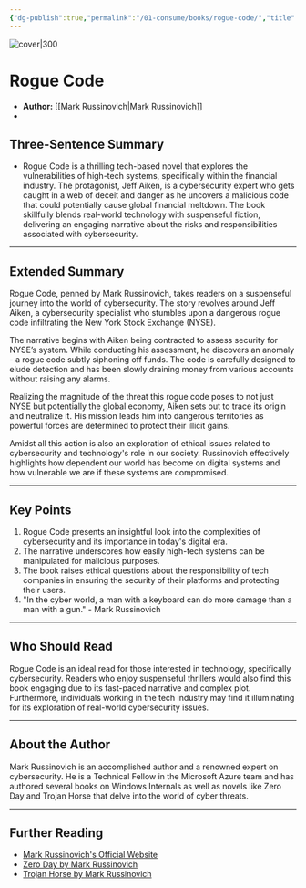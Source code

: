 ```yaml
---
{"dg-publish":true,"permalink":"/01-consume/books/rogue-code/","title":"Rogue Code","tags":["technology","cybersecurity"]}
---
```


![cover|300](http://books.google.com/books/content?id=uc1iAwAAQBAJ&printsec=frontcover&img=1&zoom=1&edge=curl&source=gbs_api)

# Rogue Code
- **Author:** [[Mark Russinovich\|Mark Russinovich]]  
- 
## Three-Sentence Summary
- Rogue Code is a thrilling tech-based novel that explores the vulnerabilities of high-tech systems, specifically within the financial industry. The protagonist, Jeff Aiken, is a cybersecurity expert who gets caught in a web of deceit and danger as he uncovers a malicious code that could potentially cause global financial meltdown. The book skillfully blends real-world technology with suspenseful fiction, delivering an engaging narrative about the risks and responsibilities associated with cybersecurity.

---

## Extended Summary
Rogue Code, penned by Mark Russinovich, takes readers on a suspenseful journey into the world of cybersecurity. The story revolves around Jeff Aiken, a cybersecurity specialist who stumbles upon a dangerous rogue code infiltrating the New York Stock Exchange (NYSE).

The narrative begins with Aiken being contracted to assess security for NYSE’s system. While conducting his assessment, he discovers an anomaly - a rogue code subtly siphoning off funds. The code is carefully designed to elude detection and has been slowly draining money from various accounts without raising any alarms.

Realizing the magnitude of the threat this rogue code poses to not just NYSE but potentially the global economy, Aiken sets out to trace its origin and neutralize it. His mission leads him into dangerous territories as powerful forces are determined to protect their illicit gains.

Amidst all this action is also an exploration of ethical issues related to cybersecurity and technology's role in our society. Russinovich effectively highlights how dependent our world has become on digital systems and how vulnerable we are if these systems are compromised.

---

## Key Points
1. Rogue Code presents an insightful look into the complexities of cybersecurity and its importance in today's digital era.
2. The narrative underscores how easily high-tech systems can be manipulated for malicious purposes.
3. The book raises ethical questions about the responsibility of tech companies in ensuring the security of their platforms and protecting their users.
4. "In the cyber world, a man with a keyboard can do more damage than a man with a gun." - Mark Russinovich

---

## Who Should Read
Rogue Code is an ideal read for those interested in technology, specifically cybersecurity. Readers who enjoy suspenseful thrillers would also find this book engaging due to its fast-paced narrative and complex plot. Furthermore, individuals working in the tech industry may find it illuminating for its exploration of real-world cybersecurity issues.

---

## About the Author
Mark Russinovich is an accomplished author and a renowned expert on cybersecurity. He is a Technical Fellow in the Microsoft Azure team and has authored several books on Windows Internals as well as novels like Zero Day and Trojan Horse that delve into the world of cyber threats.

---

## Further Reading
- [Mark Russinovich's Official Website](https://www.russinovich.com/)
- [Zero Day by Mark Russinovich](https://www.amazon.com/Zero-Day-Jeff-Aiken-Novels/dp/1250010485)
- [Trojan Horse by Mark Russinovich](https://www.amazon.com/Trojan-Horse-Jeff-Aiken-Novels-audiobook/dp/B009H8KPDY)
